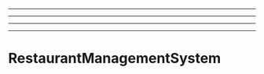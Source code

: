 ------------------------------------------
----------------------------------------------------------------------------------------------------
----------------------------------------------------------------------------------------------------
----------------------------------------------------------------------------------------------------
# RestaurantManagementSystem

